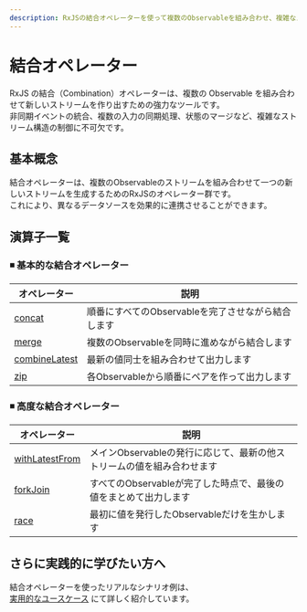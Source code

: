 ```yaml
---
description: RxJSの結合オペレーターを使って複数のObservableを組み合わせ、複雑なストリームを構築する方法を解説します。concat、merge、combineLatest、zip、forkJoinなど代表的な演算子の使い分けと活用法を紹介します。
---
```


# 結合オペレーター

RxJS の結合（Combination）オペレーターは、複数の Observable を組み合わせて新しいストリームを作り出すための強力なツールです。  
非同期イベントの統合、複数の入力の同期処理、状態のマージなど、複雑なストリーム構造の制御に不可欠です。

## 基本概念

結合オペレーターは、複数のObservableのストリームを組み合わせて一つの新しいストリームを生成するためのRxJSのオペレーター群です。  
これにより、異なるデータソースを効果的に連携させることができます。

## 演算子一覧

### ◾ 基本的な結合オペレーター

|オペレーター|説明|
|---|---|
[concat](./concat)|順番にすべてのObservableを完了させながら結合します|
|[merge](./merge)|複数のObservableを同時に進めながら結合します|
|[combineLatest](./combineLatest)|最新の値同士を組み合わせて出力します|
|[zip](./zip)|各Observableから順番にペアを作って出力します|

### ◾ 高度な結合オペレーター

|オペレーター|説明|
|---|---|
|[withLatestFrom](./withLatestFrom)|メインObservableの発行に応じて、最新の他ストリームの値を組み合わせます|
|[forkJoin](./forkJoin)|すべてのObservableが完了した時点で、最後の値をまとめて出力します|
|[race](./race)|最初に値を発行したObservableだけを生かします|

## さらに実践的に学びたい方へ

結合オペレーターを使ったリアルなシナリオ例は、  
[実用的なユースケース](./practical-use-cases.md) にて詳しく紹介しています。